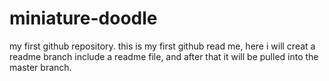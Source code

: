 # miniature-doodle
my first github repository.
this is my first github read me, here i will creat a readme branch include a readme file, 
and after that it will be pulled into the master branch.
